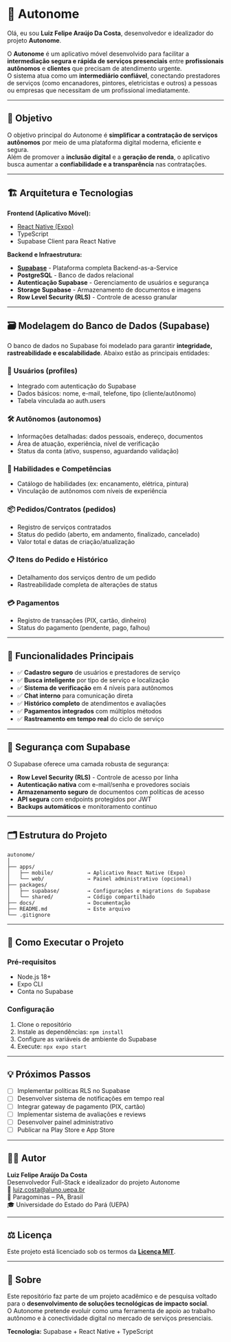 # 🧩 Autonome

Olá, eu sou **Luiz Felipe Araújo Da Costa**, desenvolvedor e idealizador do projeto **Autonome**.

O **Autonome** é um aplicativo móvel desenvolvido para facilitar a **intermediação segura e rápida de serviços presenciais** entre **profissionais autônomos** e **clientes** que precisam de atendimento urgente.  
O sistema atua como um **intermediário confiável**, conectando prestadores de serviços (como encanadores, pintores, eletricistas e outros) a pessoas ou empresas que necessitam de um profissional imediatamente.

---

## 🚀 Objetivo

O objetivo principal do Autonome é **simplificar a contratação de serviços autônomos** por meio de uma plataforma digital moderna, eficiente e segura.  
Além de promover a **inclusão digital** e a **geração de renda**, o aplicativo busca aumentar a **confiabilidade e a transparência** nas contratações.

---

## 🏗️ Arquitetura e Tecnologias

**Frontend (Aplicativo Móvel):**
- [React Native (Expo)](https://expo.dev/)
- TypeScript
- Supabase Client para React Native

**Backend e Infraestrutura:**
- **[Supabase](https://supabase.com/)** - Plataforma completa Backend-as-a-Service
- **PostgreSQL** - Banco de dados relacional
- **Autenticação Supabase** - Gerenciamento de usuários e segurança
- **Storage Supabase** - Armazenamento de documentos e imagens
- **Row Level Security (RLS)** - Controle de acesso granular

---

## 🗃️ Modelagem do Banco de Dados (Supabase)

O banco de dados no Supabase foi modelado para garantir **integridade, rastreabilidade e escalabilidade**. Abaixo estão as principais entidades:

### 👤 **Usuários (profiles)**
- Integrado com autenticação do Supabase
- Dados básicos: nome, e-mail, telefone, tipo (cliente/autônomo)
- Tabela vinculada ao auth.users

### 🛠️ **Autônomos (autonomos)**
- Informações detalhadas: dados pessoais, endereço, documentos
- Área de atuação, experiência, nível de verificação
- Status da conta (ativo, suspenso, aguardando validação)

### 🧠 **Habilidades e Competências**
- Catálogo de habilidades (ex: encanamento, elétrica, pintura)
- Vinculação de autônomos com níveis de experiência

### 📦 **Pedidos/Contratos (pedidos)**
- Registro de serviços contratados
- Status do pedido (aberto, em andamento, finalizado, cancelado)
- Valor total e datas de criação/atualização

### 📋 **Itens do Pedido e Histórico**
- Detalhamento dos serviços dentro de um pedido
- Rastreabilidade completa de alterações de status

### 💳 **Pagamentos**
- Registro de transações (PIX, cartão, dinheiro)
- Status do pagamento (pendente, pago, falhou)

---

## 📱 Funcionalidades Principais

- ✅ **Cadastro seguro** de usuários e prestadores de serviço
- ✅ **Busca inteligente** por tipo de serviço e localização
- ✅ **Sistema de verificação** em 4 níveis para autônomos
- ✅ **Chat interno** para comunicação direta
- ✅ **Histórico completo** de atendimentos e avaliações
- ✅ **Pagamentos integrados** com múltiplos métodos
- ✅ **Rastreamento em tempo real** do ciclo de serviço

---

## 🔐 Segurança com Supabase

O Supabase oferece uma camada robusta de segurança:

- **Row Level Security (RLS)** - Controle de acesso por linha
- **Autenticação nativa** com e-mail/senha e provedores sociais
- **Armazenamento seguro** de documentos com políticas de acesso
- **API segura** com endpoints protegidos por JWT
- **Backups automáticos** e monitoramento contínuo

---

## 🗂️ Estrutura do Projeto

```
autonome/
│
├── apps/
│   ├── mobile/           → Aplicativo React Native (Expo)
│   └── web/              → Painel administrativo (opcional)
├── packages/
│   ├── supabase/         → Configurações e migrations do Supabase
│   └── shared/           → Código compartilhado
├── docs/                 → Documentação
├── README.md             → Este arquivo
└── .gitignore
```

---

## 🚀 Como Executar o Projeto

### Pré-requisitos
- Node.js 18+
- Expo CLI
- Conta no Supabase

### Configuração
1. Clone o repositório
2. Instale as dependências: `npm install`
3. Configure as variáveis de ambiente do Supabase
4. Execute: `npx expo start`

---

## 💡 Próximos Passos

- [ ] Implementar políticas RLS no Supabase
- [ ] Desenvolver sistema de notificações em tempo real
- [ ] Integrar gateway de pagamento (PIX, cartão)
- [ ] Implementar sistema de avaliações e reviews
- [ ] Desenvolver painel administrativo
- [ ] Publicar na Play Store e App Store

---

## 👨‍💻 Autor

**Luiz Felipe Araújo Da Costa**  
Desenvolvedor Full-Stack e idealizador do projeto Autonome  
📧 [luiz.costa@aluno.uepa.br](mailto:luiz.costa@aluno.uepa.br)  
📍 Paragominas – PA, Brasil  
🎓 Universidade do Estado do Pará (UEPA)

---

## ⚖️ Licença

Este projeto está licenciado sob os termos da **[Licença MIT](./LICENSE)**.

---

## 🧩 Sobre

Este repositório faz parte de um projeto acadêmico e de pesquisa voltado para o **desenvolvimento de soluções tecnológicas de impacto social**.  
O Autonome pretende evoluir como uma ferramenta de apoio ao trabalho autônomo e à conectividade digital no mercado de serviços presenciais.

**Tecnologia:** Supabase + React Native + TypeScript